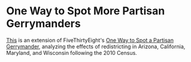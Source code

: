 
# One Way to Spot More Partisan Gerrymanders

[This](https://github.com/nli0/owtsmpg/blob/main/main.ipynb) is an extension of FiveThirtyEight's [One Way to Spot a Partisan Gerrymander](https://projects.fivethirtyeight.com/partisan-gerrymandering-north-carolina/), analyzing the effects of redistricting in Arizona, California, Maryland, and Wisconsin following the 2010 Census. 
